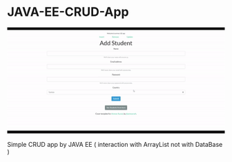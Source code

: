 # JAVA-EE-CRUD-App
![](demo.gif)

Simple CRUD app by JAVA EE ( interaction with ArrayList not with DataBase )
